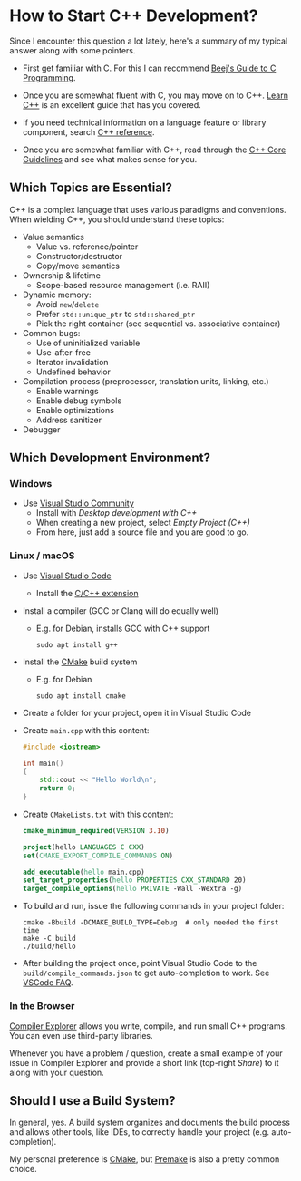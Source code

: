 # How to Start C++ Development?

Since I encounter this question a lot lately, here's a summary of my typical answer along with some pointers.

- First get familiar with C.
  For this I can recommend [Beej's Guide to C Programming](https://beej.us/guide/bgc/).

- Once you are somewhat fluent with C, you may move on to C++.
  [Learn C++](https://www.learncpp.com/) is an excellent guide that has you covered.

- If you need technical information on a language feature or library component, search [C++ reference](https://cppreference.com/).

- Once you are somewhat familiar with C++, read through the [C++ Core Guidelines](https://isocpp.github.io/CppCoreGuidelines/CppCoreGuidelines) and see what makes sense for you.

## Which Topics are Essential?

C++ is a complex language that uses various paradigms and conventions.
When wielding C++, you should understand these topics:

- Value semantics
    - Value vs. reference/pointer
    - Constructor/destructor
    - Copy/move semantics
- Ownership & lifetime
    - Scope-based resource management (i.e. RAII)
- Dynamic memory:
    - Avoid `new`/`delete`
    - Prefer `std::unique_ptr` to `std::shared_ptr`
    - Pick the right container (see sequential vs. associative container)
- Common bugs:
    - Use of uninitialized variable
    - Use-after-free
    - Iterator invalidation
    - Undefined behavior
- Compilation process (preprocessor, translation units, linking, etc.)
    - Enable warnings
    - Enable debug symbols
    - Enable optimizations
    - Address sanitizer
- Debugger

## Which Development Environment?

### Windows

- Use [Visual Studio Community](https://visualstudio.microsoft.com/vs/community/)
    - Install with *Desktop development with C++*
    - When creating a new project, select *Empty Project (C++)*
    - From here, just add a source file and you are good to go.

### Linux / macOS

- Use [Visual Studio Code](https://code.visualstudio.com/)
    - Install the [C/C++ extension](https://marketplace.visualstudio.com/items?itemName=ms-vscode.cpptools)

- Install a compiler (GCC or Clang will do equally well)
    - E.g. for Debian, installs GCC with C++ support
      ```
      sudo apt install g++
      ```

- Install the [CMake](https://cmake.org/) build system
    - E.g. for Debian
      ```
      sudo apt install cmake
      ```

- Create a folder for your project, open it in Visual Studio Code

- Create `main.cpp` with this content:
    ```c++
    #include <iostream>

    int main()
    {
        std::cout << "Hello World\n";
        return 0;
    }
    ```

- Create `CMakeLists.txt` with this content:
    ```cmake
    cmake_minimum_required(VERSION 3.10)

    project(hello LANGUAGES C CXX)
    set(CMAKE_EXPORT_COMPILE_COMMANDS ON)

    add_executable(hello main.cpp)
    set_target_properties(hello PROPERTIES CXX_STANDARD 20)
    target_compile_options(hello PRIVATE -Wall -Wextra -g)
    ```

- To build and run, issue the following commands in your project folder:
    ```
    cmake -Bbuild -DCMAKE_BUILD_TYPE=Debug  # only needed the first time
    make -C build
    ./build/hello
    ```

- After building the project once, point Visual Studio Code to the `build/compile_commands.json` to get auto-completion to work.
  See [VSCode FAQ](https://code.visualstudio.com/docs/cpp/faq-cpp#_how-do-i-get-intellisense-to-work-correctly).

### In the Browser

[Compiler Explorer](https://godbolt.org/) allows you write, compile, and run small C++ programs.
You can even use third-party libraries.

Whenever you have a problem / question, create a small example of your issue in Compiler Explorer and provide a short link (top-right *Share*) to it along with your question.

## Should I use a Build System?

In general, yes.
A build system organizes and documents the build process and allows other tools, like IDEs, to correctly handle your project (e.g. auto-completion).

My personal preference is [CMake](https://cmake.org/), but [Premake](https://premake.github.io/) is also a pretty common choice.